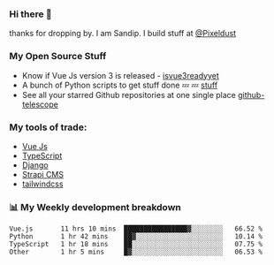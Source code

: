 ### Hi there 👋

thanks for dropping by.
I am Sandip. I build stuff at [@Pixeldust](github.com/pixeldust-in/)

###  **My Open Source Stuff**

 - Know if Vue Js version 3 is released -  [isvue3readyyet](https://github.com/sandiprb/isvue3readyyet)
 - A bunch of Python scripts to get stuff done 💤 💤 [stuff](https://github.com/sandiprb/stuff)
 - See all your starred Github repositories at one single place [github-telescope](https://github.com/sandiprb/github-telescope)



###  **My tools of trade:**
 - [Vue Js](https://github.com/vuejs/vue/)
 - [TypeScript](https://github.com/microsoft/TypeScript)
 - [Django](github.com/django/django)
 - [Strapi CMS](github.com/strapi/strapi)
 - [tailwindcss](https://github.com/tailwindlabs/tailwindcss)


###  📊 **My Weekly development breakdown**
<!--START_SECTION:waka-->

```text
Vue.js       11 hrs 10 mins  ████████████████▓░░░░░░░░   66.52 %
Python       1 hr 42 mins    ██▓░░░░░░░░░░░░░░░░░░░░░░   10.14 %
TypeScript   1 hr 18 mins    ██░░░░░░░░░░░░░░░░░░░░░░░   07.75 %
Other        1 hr 5 mins     █▓░░░░░░░░░░░░░░░░░░░░░░░   06.53 %
```

<!--END_SECTION:waka-->

